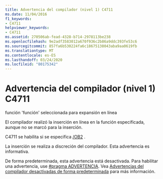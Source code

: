 ```yaml
---
title: Advertencia del compilador (nivel 1) C4711
ms.date: 11/04/2016
f1_keywords:
- C4711
helpviewer_keywords:
- C4711
ms.assetid: 270506ab-fead-4328-b714-2978113be238
ms.openlocfilehash: 9e2adf3583012a670f936c2b86a9ddc393fe53c6
ms.sourcegitcommit: 857fa6b530224fa6c18675138043aba9aa0619fb
ms.translationtype: MT
ms.contentlocale: es-ES
ms.lasthandoff: 03/24/2020
ms.locfileid: "80175342"
---
```

# <a name="compiler-warning-level-1-c4711"></a>Advertencia del compilador (nivel 1) C4711

función 'función' seleccionada para expansión en línea

El compilador realizó la inserción en línea en la función especificada, aunque no se marcó para la inserción.

C4711 se habilita si se especifica [/OB2](../../build/reference/ob-inline-function-expansion.md) .

La inserción se realiza a discreción del compilador. Esta advertencia es informativa.

De forma predeterminada, esta advertencia está desactivada. Para habilitar una advertencia, use [#pragma ADVERTENCIA](../../preprocessor/warning.md). Vea [Advertencias del compilador desactivadas de forma predeterminada](../../preprocessor/compiler-warnings-that-are-off-by-default.md) para más información.
